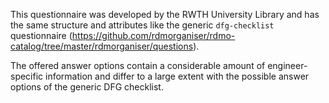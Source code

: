 
This questionnaire was developed by the RWTH University Library and has the same structure and attributes like the generic `dfg-checklist` questionnaire (https://github.com/rdmorganiser/rdmo-catalog/tree/master/rdmorganiser/questions).

The offered answer options contain a considerable amount of engineer-specific information and differ to a large extent with the possible answer options of the generic DFG checklist.
